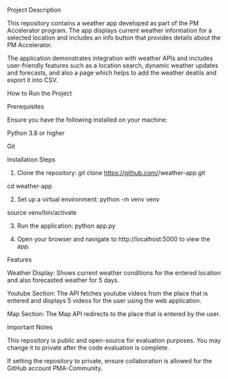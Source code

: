 Project Description

This repository contains a weather app developed as part of the PM Accelerator program. The app displays current weather information for a selected location and includes an info button that provides details about the PM Accelerator.

The application demonstrates integration with weather APIs and includes user-friendly features such as a location search, dynamic weather updates and forecasts, and also a page which helps to add the weather deatils and export it into CSV.

How to Run the Project

Prerequisites

Ensure you have the following installed on your machine:

Python 3.8 or higher

Git

Installation Steps

1. Clone the repository: git clone https://github.com/<your-username>/weather-app.git

cd weather-app

2. Set up a virtual environment: python -m venv venv

source venv/bin/activate 

3. Run the application: python app.py

4. Open your browser and navigate to http://localhost:5000 to view the app.


Features

Weather Display: Shows current weather conditions for the entered location and also forecasted weather for 5 days.

Youtube Section: The API fetches youtube videos from the place that is entered and displays 5 videos for the user using the web application.

Map Section: The Map API redirects to the place that is entered by the user.


Important Notes

This repository is public and open-source for evaluation purposes. You may change it to private after the code evaluation is complete.

If setting the repository to private, ensure collaboration is allowed for the GitHub account PMA-Community.



   
